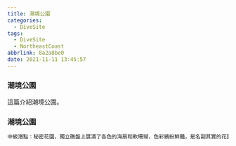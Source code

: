 ```yaml
---
title: 潮境公園
categories:
  - DiveSite
tags:
  - DiveSite
  - NortheastCoast
abbrlink: 8a2a8be0
date: 2021-11-11 13:45:57
---
```

### 潮境公園
<!--more-->
這篇介紹潮境公園。

### 潮境公園
```sh
中級潛點：秘密花園，獨立礁盤上展滿了各色的海扇和軟珊瑚，色彩繽紛鮮豔，是名副其實的花園。
```